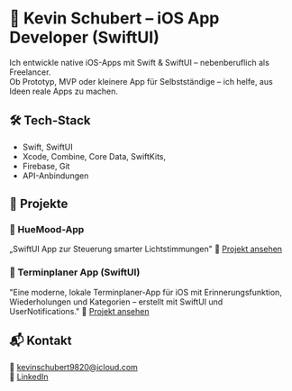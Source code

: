 # 👋 Kevin Schubert – iOS App Developer (SwiftUI)

Ich entwickle native iOS-Apps mit Swift & SwiftUI – nebenberuflich als Freelancer.  
Ob Prototyp, MVP oder kleinere App für Selbstständige – ich helfe, aus Ideen reale Apps zu machen.

## 🛠️ Tech-Stack
- Swift, SwiftUI
- Xcode, Combine, Core Data, SwiftKits, 
- Firebase, Git
- API-Anbindungen


## 📱 Projekte

### 📓 HueMood-App
„SwiftUI App zur Steuerung smarter Lichtstimmungen"
🔗 [Projekt ansehen](https://github.com/KevinSchubert98/HueMood)

### 📅 Terminplaner App (SwiftUI)
"Eine moderne, lokale Terminplaner-App für iOS mit Erinnerungsfunktion, Wiederholungen und Kategorien – erstellt mit SwiftUI und UserNotifications."
🔗 [Projekt ansehen](https://github.com/KevinSchubert98/TerminPlaner)




## 📬 Kontakt
📧 kevinschubert9820@icloud.com  
🔗 [LinkedIn](https://www.linkedin.com/in/kevin-schubert-40a0a5324)
